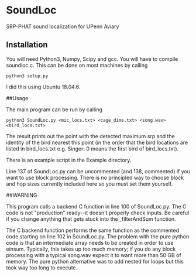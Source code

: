 # SoundLoc

SRP-PHAT sound localization for UPenn Aviary

## Installation

You will need Python3, Numpy, Scipy and gcc.
You will have to compile soundloc.c. This can be done on most machines by calling
```
python3 setup.py
```
I did this using Ubuntu 18.04.6. 

##Usage

The main program can be run by calling
```
python3 SoundLoc.py <mic_locs.txt> <cage_dims.txt> <song.wav> <bird_locs.txt>
```
The result prints out the point with the detected maximum srp and the identity of the bird nearest this point (in the order that the bird locations are listed in bird_locs.txt e.g. Singer: 0 means the first bird of bird_locs.txt).

There is an example script in the Example directory.

Line 137 of SoundLoc.py can be uncommented (and 138, commented) if you want to use block processing. There is no principled way to choose block and hop sizes currently included here so you must set them yourself.

##WARNING

This program calls a backend C function in line 100 of SoundLoc.py. The C code is not "production" ready--it doesn't properly check inputs. Be careful if you change anything that gets stuck into the \_filterAndSum function.

The C backend function performs the same function as the commented code starting on line 102 in SoundLoc.py. The problem with the pure python code is that an intermediate array needs to be created in order to use einsum. Typically, this takes up too much memory; if you do any block processing with a typical song.wav expect it to want more than 50 GB of memory. The pure python alternative was to add nested for loops but this took way too long to execute.
